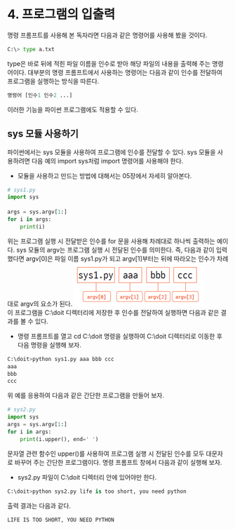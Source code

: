 # 4. 프로그램의 입출력
명령 프롬프트를 사용해 본 독자라면 다음과 같은 명령어를 사용해 봤을 것이다.
```python
C:\> type a.txt
```
type은 바로 뒤에 적힌 파일 이름을 인수로 받아 해당 파일의 내용을 출력해 주는 명령어이다. 대부분의 명령 프롬프트에서 사용하는 명령어는 다음과 같이 인수를 전달하여 프로그램을 실행하는 방식을 따른다.
```python
명령어 [인수1 인수2 ...]
```
이러한 기능을 파이썬 프로그램에도 적용할 수 있다.

## sys 모듈 사용하기
파이썬에서는 sys 모듈을 사용하여 프로그램에 인수를 전달할 수 있다. sys 모듈을 사용하려면 다음 예의 import sys처럼 import 명령어를 사용해야 한다.  
- 모듈을 사용하고 만드는 방법에 대해서는 05장에서 자세히 알아본다.
```python
# sys1.py
import sys

args = sys.argv[1:]
for i in args:
    print(i)
```
위는 프로그램 실행 시 전달받은 인수를 for 문을 사용해 차례대로 하나씩 출력하는 예이다. sys 모듈의 argv는 프로그램 실행 시 전달된 인수를 의미한다. 즉, 다음과 같이 입력했다면 argv[0]은 파일 이름 sys1.py가 되고 argv[1]부터는 뒤에 따라오는 인수가 차례대로 argv의 요소가 된다.
<img src="https://github.com/simsim2898/python/blob/main/image/04_4_sys.png?raw=true.png"/>   
이 프로그램을 C:\doit 디렉터리에 저장한 후 인수를 전달하여 실행하면 다음과 같은 결과를 볼 수 있다.
- 명령 프롬프트를 열고 cd C:\doit 명령을 실행하여 C:\doit 디렉터리로 이동한 후 다음 명령을 실행해 보자.
```python
C:\doit>python sys1.py aaa bbb ccc
aaa
bbb
ccc
```
위 예를 응용하여 다음과 같은 간단한 프로그램을 만들어 보자.
```python
# sys2.py
import sys
args = sys.argv[1:]
for i in args:
    print(i.upper(), end=' ')
```
문자열 관련 함수인 upper()를 사용하여 프로그램 실행 시 전달된 인수를 모두 대문자로 바꾸어 주는 간단한 프로그램이다. 명령 프롬프트 창에서 다음과 같이 실행해 보자.
- sys2.py 파일이 C:\doit 디렉터리 안에 있어야만 한다.
```python
C:\doit>python sys2.py life is too short, you need python
```
출력 결과는 다음과 같다.
```python
LIFE IS TOO SHORT, YOU NEED PYTHON
```